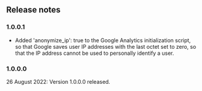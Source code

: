 ﻿## Release notes

### 1.0.0.1
- Added 'anonymize_ip': true to the Google Analytics initialization script, so that Google saves user IP addresses with the last octet set to zero, so 
that the IP address cannot be used to personally identify a user.

### 1.0.0.0
26 August 2022:  Version 1.0.0.0 released.